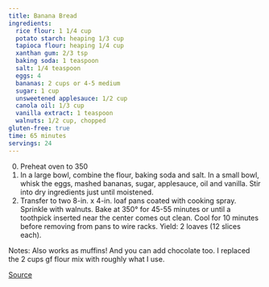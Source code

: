 ```yaml
---
title: Banana Bread
ingredients:
  rice flour: 1 1/4 cup
  potato starch: heaping 1/3 cup
  tapioca flour: heaping 1/4 cup
  xanthan gum: 2/3 tsp
  baking soda: 1 teaspoon
  salt: 1/4 teaspoon
  eggs: 4
  bananas: 2 cups or 4-5 medium
  sugar: 1 cup
  unsweetened applesauce: 1/2 cup
  canola oil: 1/3 cup
  vanilla extract: 1 teaspoon
  walnuts: 1/2 cup, chopped
gluten-free: true
time: 65 minutes
servings: 24
---
```

0. Preheat oven to 350
1. In a large bowl, combine the flour, baking soda and salt. In a small bowl, whisk the eggs, mashed bananas, sugar, applesauce, oil and vanilla. Stir into dry ingredients just until moistened.
2. Transfer to two 8-in. x 4-in. loaf pans coated with cooking spray. Sprinkle with walnuts. Bake at 350° for 45-55 minutes or until a toothpick inserted near the center comes out clean. Cool for 10 minutes before removing from pans to wire racks. Yield: 2 loaves (12 slices each).

Notes: Also works as muffins! And you can add chocolate too. I replaced the 2 cups gf flour mix with roughly what I use.

[Source](http://www.tasteofhome.com/recipes/gluten-free-banana-bread)
